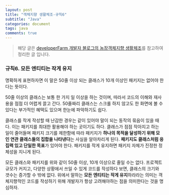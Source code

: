 ```yaml
---
layout: post
title: "객체지향 생활체조-규칙6"
subtitle: "Java"
categories: document
tags: java
comments: true
---
```


> 해당 글은 [developerFarm 개발자 블로그의 농장객체지향 생활체조](https://developerfarm.wordpress.com/2012/02/03/object_calisthenics_summary)를 참고하여 정리한 글 입니다.

### 규칙6. 모든 엔티티는 작게 유지

명확하게 표현하자면 이 말은 50줄 이상 되는 클래스가 10개 이상인 패키지는 없어야 한다는 뜻이다.

50줄 이상의 클래스는 보통 한 가지 일 이상을 하는 것이며, 따라서 코드의 이해와 재사용을 점점 더 어렵게 끌고 간다. 50줄짜리 클래스는 스크롤 하지 않고도 한 화면에 볼 수 있다는 부가적인 혜택도 있으며 한눈에 파악하기도 쉽다.

클래스를 작게 작성할 때 난감한 경우는 같이 있어야 말이 되는 동작의 묶음이 있을 때다. 이는 패키지를 최대한 활용해야 하는 곳이기도 하다. 클래스가 점점 작아지고 하는 일이 줄어들며 패키지 크기를 제한함에 따라 패키지가 **하나의 목적을 달성하기 위해 모인 연관 클래스들의 집합을 나타낸다**는 사실을 알아차리게 된다. **패키지도 클래스처럼 응집력 있고 단일한 목표**가 있어야 한다. 패키지를 작게 유지하면 패키지 자체가 진정한 정체성을 지니게 된다.

모든 클래스와 패키지를 위와 같이 50줄 이상, 10개 이상으로 줄일 수는 없다. 프로젝트 규모가 커지고, 다양한 상황에서 쓰일 수 있게 코드를 작성하다 보면, 클래스의 크기와 갯수는 증가할 수 밖에 없다. 위에서 말하는 **모든 엔티티는 작게 유지**하라라는 의미는  객체지향적인 코드를 작성하기 위해 개발자가 항상 고려해야하는 점을 의미한다는 것을 명심하자.